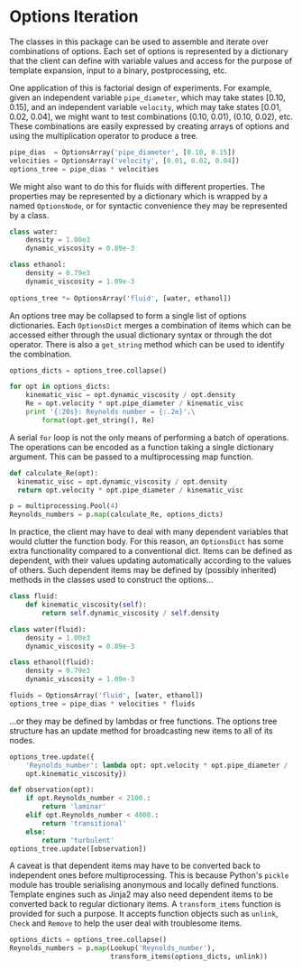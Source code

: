 # Options Iteration

The classes in this package can be used to assemble and iterate over
combinations of options.  Each set of options is represented by a
dictionary that the client can define with variable values and access
for the purpose of template expansion, input to a binary,
postprocessing, etc.

One application of this is factorial design of experiments.  For
example, given an independent variable `pipe_diameter`, which may take
states [0.10, 0.15], and an independent variable `velocity`, which may
take states [0.01, 0.02, 0.04], we might want to test combinations
(0.10, 0.01), (0.10, 0.02), etc.  These combinations are easily
expressed by creating arrays of options and using the multiplication
operator to produce a tree.
  
```python
pipe_dias  = OptionsArray('pipe_diameter', [0.10, 0.15])
velocities = OptionsArray('velocity', [0.01, 0.02, 0.04])
options_tree = pipe_dias * velocities
```

We might also want to do this for fluids with different properties.
The properties may be represented by a dictionary which is wrapped by
a named `OptionsNode`, or for syntactic convenience they may be
represented by a class.

```python
class water:
    density = 1.00e3
    dynamic_viscosity = 0.89e-3

class ethanol:
    density = 0.79e3
    dynamic_viscosity = 1.09e-3
    
options_tree *= OptionsArray('fluid', [water, ethanol])
```

An options tree may be collapsed to form a single list of options
dictionaries.  Each `OptionsDict` merges a combination of items
which can be accessed either through the usual dictionary syntax or
through the dot operator.  There is also a `get_string` method which
can be used to identify the combination.
  
```python
options_dicts = options_tree.collapse()

for opt in options_dicts:
    kinematic_visc = opt.dynamic_viscosity / opt.density
    Re = opt.velocity * opt.pipe_diameter / kinematic_visc
    print '{:20s}: Reynolds number = {:.2e}'.\
        format(opt.get_string(), Re)
```
  
A serial `for` loop is not the only means of performing a batch of
operations.  The operations can be encoded as a function taking a
single dictionary argument.  This can be passed to a multiprocessing
map function.
  
```python
def calculate_Re(opt):
  kinematic_visc = opt.dynamic_viscosity / opt.density
  return opt.velocity * opt.pipe_diameter / kinematic_visc

p = multiprocessing.Pool(4)
Reynolds_numbers = p.map(calculate_Re, options_dicts)
```

In practice, the client may have to deal with many dependent variables
that would clutter the function body.  For this reason, an
`OptionsDict` has some extra functionality compared to a conventional
dict.  Items can be defined as dependent, with their values updating
automatically according to the values of others.  Such dependent items
may be defined by (possibly inherited) methods in the classes used to
construct the options...

```python
class fluid:
    def kinematic_viscosity(self):
        return self.dynamic_viscosity / self.density

class water(fluid):
    density = 1.00e3
    dynamic_viscosity = 0.89e-3

class ethanol(fluid):
    density = 0.79e3
    dynamic_viscosity = 1.09e-3

fluids = OptionsArray('fluid', [water, ethanol])
options_tree = pipe_dias * velocities * fluids
```

...or they may be defined by lambdas or free functions.  The options
tree structure has an update method for broadcasting new items to
all of its nodes.

```python
options_tree.update({
    'Reynolds_number': lambda opt: opt.velocity * opt.pipe_diameter /
    opt.kinematic_viscosity})

def observation(opt):
    if opt.Reynolds_number < 2100.:
        return 'laminar'
    elif opt.Reynolds_number < 4000.:
        return 'transitional'
    else:
        return 'turbulent'
options_tree.update([observation])
```
 
A caveat is that dependent items may have to be converted back to
independent ones before multiprocessing.  This is because Python's
`pickle` module has trouble serialising anonymous and locally defined
functions.  Template engines such as Jinja2 may also need dependent
items to be converted back to regular dictionary items.  A
`transform_items` function is provided for such a purpose.  It accepts
function objects such as `unlink`, `Check` and `Remove` to help the
user deal with troublesome items.

```python
options_dicts = options_tree.collapse()
Reynolds_numbers = p.map(Lookup('Reynolds_number'),
                         transform_items(options_dicts, unlink))
```
